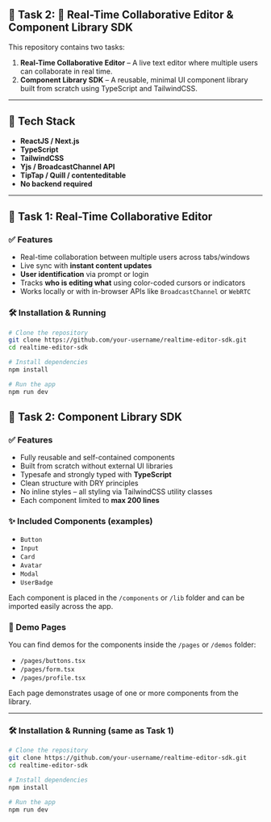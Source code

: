 ## 📗 Task 2: 📝 Real-Time Collaborative Editor & Component Library SDK

This repository contains two tasks:

1. **Real-Time Collaborative Editor** – A live text editor where multiple users can collaborate in real time.
2. **Component Library SDK** – A reusable, minimal UI component library built from scratch using TypeScript and TailwindCSS.

---

## 🚀 Tech Stack

- **ReactJS / Next.js**
- **TypeScript**
- **TailwindCSS**
- **Yjs / BroadcastChannel API**
- **TipTap / Quill / contenteditable**
- **No backend required**

---

## 📘 Task 1: Real-Time Collaborative Editor

### ✅ Features

- Real-time collaboration between multiple users across tabs/windows
- Live sync with **instant content updates**
- **User identification** via prompt or login
- Tracks **who is editing what** using color-coded cursors or indicators
- Works locally or with in-browser APIs like `BroadcastChannel` or `WebRTC`

### 🛠️ Installation & Running

```bash
# Clone the repository
git clone https://github.com/your-username/realtime-editor-sdk.git
cd realtime-editor-sdk

# Install dependencies
npm install

# Run the app
npm run dev
```





## 📗 Task 2: Component Library SDK

### ✅ Features

- Fully reusable and self-contained components
- Built from scratch without external UI libraries
- Typesafe and strongly typed with **TypeScript**
- Clean structure with DRY principles
- No inline styles – all styling via TailwindCSS utility classes
- Each component limited to **max 200 lines**

### ✨ Included Components (examples)

- `Button`
- `Input`
- `Card`
- `Avatar`
- `Modal`
- `UserBadge`

Each component is placed in the `/components` or `/lib` folder and can be imported easily across the app.

### 📄 Demo Pages

You can find demos for the components inside the `/pages` or `/demos` folder:

- `/pages/buttons.tsx`
- `/pages/form.tsx`
- `/pages/profile.tsx`

Each page demonstrates usage of one or more components from the library.

---

### 🛠️ Installation & Running (same as Task 1)

```bash
# Clone the repository
git clone https://github.com/your-username/realtime-editor-sdk.git
cd realtime-editor-sdk

# Install dependencies
npm install

# Run the app
npm run dev
```
